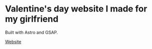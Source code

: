 # Valentine's day website I made for my girlfriend

Built with Astro and GSAP.

[Website](https://ojay-df-valentines.netlify.app/)
